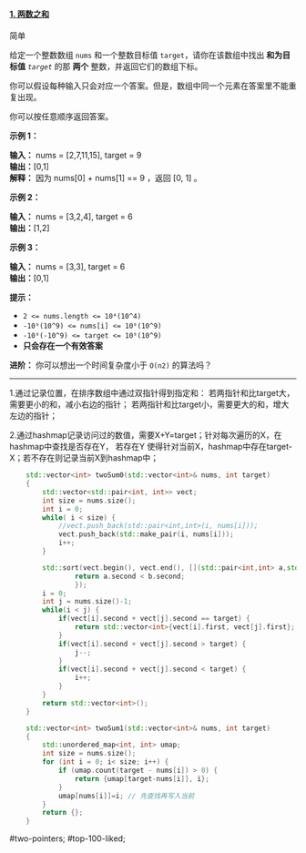 #### [1. 两数之和](https://leetcode.cn/problems/two-sum/)

简单

给定一个整数数组 `nums` 和一个整数目标值 `target`，请你在该数组中找出 **和为目标值** _`target`_  的那 **两个** 整数，并返回它们的数组下标。

你可以假设每种输入只会对应一个答案。但是，数组中同一个元素在答案里不能重复出现。

你可以按任意顺序返回答案。

**示例 1：**

**输入：** nums = [2,7,11,15], target = 9  
**输出：**[0,1]  
**解释：** 因为 nums[0] + nums[1] == 9 ，返回 [0, 1] 。

**示例 2：**

**输入：** nums = [3,2,4], target = 6  
**输出：**[1,2]  

**示例 3：**

**输入：** nums = [3,3], target = 6  
**输出：**[0,1]  

**提示：**

-   `2 <= nums.length <= 10⁴(10^4)`
-   `-10⁹(10^9) <= nums[i] <= 10⁹(10^9)`
-   `-10⁹(-10^9) <= target <= 10⁹(10^9)`
-   **只会存在一个有效答案**

**进阶：** 你可以想出一个时间复杂度小于 `O(n2)` 的算法吗？
---- ----
1.通过记录位置，在排序数组中通过双指针得到指定和：
若两指针和比target大，需要更小的和，减小右边的指针；
若两指针和比target小，需要更大的和，增大左边的指针；

2.通过hashmap记录访问过的数值，需要X+Y=target；针对每次遍历的X，在hashmap中查找是否存在Y，
若存在Y 使得针对当前X，hashmap中存在target-X；若不存在则记录当前X到hashmap中；
```cpp
    std::vector<int> twoSum0(std::vector<int>& nums, int target)
    {
        std::vector<std::pair<int, int>> vect;
        int size = nums.size();
        int i = 0;
        while( i < size) {
            //vect.push_back(std::pair<int,int>(i, nums[i]));
            vect.push_back(std::make_pair(i, nums[i]));
            i++;
        }

        std::sort(vect.begin(), vect.end(), [](std::pair<int,int> a,std::pair<int,int> b){
                return a.second < b.second;
                });
        i = 0;
        int j = nums.size()-1;
        while(i < j) {
            if(vect[i].second + vect[j].second == target) {
                return std::vector<int>{vect[i].first, vect[j].first};
            }
            if(vect[i].second + vect[j].second > target) {
                j--;
            }
            if(vect[i].second + vect[j].second < target) {
                i++;
            }
        }
        return std::vector<int>();
    }
```

```cpp
    std::vector<int> twoSum1(std::vector<int>& nums, int target)
    {
        std::unordered_map<int, int> umap;
        int size = nums.size();
        for (int i = 0; i< size; i++) {
            if (umap.count(target - nums[i]) > 0) {
                return {umap[target-nums[i]], i};
            }
            umap[nums[i]]=i; // 先查找再写入当前
        }
        return {};
    }
```
#two-pointers; #top-100-liked;
